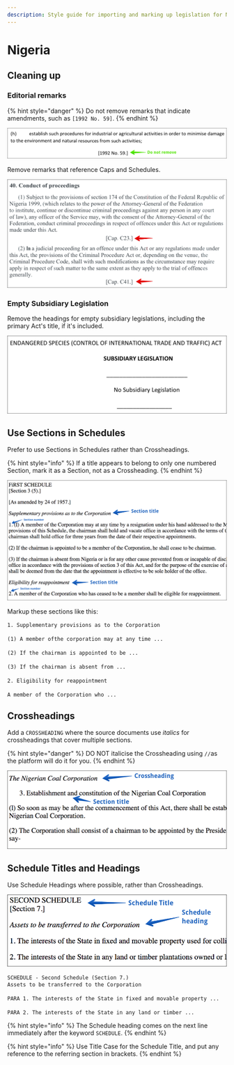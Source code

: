 ```yaml
---
description: Style guide for importing and marking up legislation for Nigeria.
---
```


# Nigeria

## Cleaning up

### Editorial remarks

{% hint style="danger" %}
Do not remove remarks that indicate amendments, such as `[1992 No. 59]`.
{% endhint %}

![](../.gitbook/assets/remark-act.png)

Remove remarks that reference Caps and Schedules.

![](../.gitbook/assets/remarks-cap.png)

### Empty Subsidiary Legislation

Remove the headings for empty subsidiary legislations, including the primary Act's title, if it's included.

![](../.gitbook/assets/subleg.png)

## Use Sections in Schedules

Prefer to use Sections in Schedules rather than Crossheadings.

{% hint style="info" %}
If a title appears to belong to only one numbered Section, mark it as a Section, not as a Crossheading.
{% endhint %}

![](../.gitbook/assets/schedule-section-titles%20%281%29.png)

Markup these sections like this:

```text
1. Supplementary provisions as to the Corporation

(1) A member ofthe corporation may at any time ...

(2) If the chairman is appointed to be ...

(3) If the chairman is absent from ...

2. Eligibility for reappointment

A member of the Corporation who ...
```

## Crossheadings

Add a `CROSSHEADING` where the source documents use _italics_ for crossheadings that cover multiple sections.

{% hint style="danger" %}
DO NOT italicise the Crossheading using `//`as the platform will do it for you.
{% endhint %}

![](../.gitbook/assets/crossheading.png)

## Schedule Titles and Headings

Use Schedule Headings where possible, rather than Crossheadings.  

![](../.gitbook/assets/schedule-headings.png)

```text
SCHEDULE - Second Schedule (Section 7.)
Assets to be transferred to the Corporation

PARA 1. The interests of the State in fixed and movable property ...

PARA 2. The interests of the State in any land or timber ...
```

{% hint style="info" %}
The Schedule heading comes on the next line immediately after the keyword `SCHEDULE`.
{% endhint %}

{% hint style="info" %}
Use Title Case for the Schedule Title, and put any reference to the referring section in brackets.
{% endhint %}


